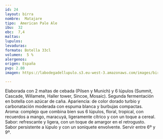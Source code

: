 ```yaml
---
id: 24
layout: birra
nombre:  Matajare
tipo:  American Pale Ale
ibu:  32
ebc:  7,4
maltas: 
lupulos: 
levaduras: 
formato: Botella 33cl
volumen:  5 %
alergenos: 
origen: España
pvp: 2.80
imagen: https://labodegadellupulo.s3.eu-west-3.amazonaws.com/images/birras/matajare.jpg

---
```

Elaborada con 2 maltas de cebada (Pilsen y Munich) y 6 lúpulos (Summit, Cascade, Willamete, Haller tower, Sincoe, Mosaic). Segunda fermentación en botella con azúcar de caña. Apariencia: de color dorado turbio y carbonatación moderada con espuma blanca y burbujas compactas. Aroma: complejo que combina bien sus 6 lúpulos, floral, tropical, con recuerdos a mango, maracuyá, ligeramente cítrico y con un toque a cereal. Sabor: refrescante y ligera, con un toque de amargor en el retrogusto. Sabor persistente a lúpulo y con un soniquete envolvente.  Servir entre 6º y 9º.










